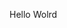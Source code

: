 Hello Wolrd
























































































































































































































































































































































































































































































































































































































































































































































































































































































































































































































































































































































































































































































































































































































































































































































































































































































































































































































































































































































































































































































































































































































































































































































































































































































































































































































































































































































































































































































































































































































































































































































































































































































































































































































































































































































































































































































































































































































































































































































































































































































































































































































































































































































































































































































































































































































































































































































































































































































































































































































































































































































































































































































































